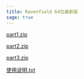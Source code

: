 ```yaml
---
title: Ravenfield 64位最新版
sage: true
---
```




[part1.zip](https://dev.tencent.com/api/share/download/8c60ba5b-5106-4431-af95-a1385119488b)

[part2.zip](https://dev.tencent.com/api/share/download/ad7d82c5-ba08-4901-b8de-2b5ae9b3a961)

[part3.zip](https://dev.tencent.com/api/share/download/ce685527-3fa0-4a6c-8e8e-4bc9f533fdb8)

[使用说明.txt](//cdn.jsdelivr.net/gh/mcmohen/CDNELSE@1.4/使用说明.txt)

